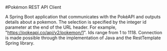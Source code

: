 #Pokémon REST API Client

A Spring Boot application that communicates with the PokéAPI and outputs details about a pokemon. The selection is specified by the integer id parameter at the end of the URL header. For example, "https://pokeapi.co/api/v2/pokemon/1". Ids range from 1 to 1118. Connection is made possible through the implementation of Java and the RestTemplate Spring library.
